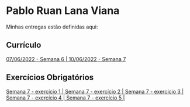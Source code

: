 # Pablo Ruan Lana Viana
Minhas entregas estão definidas aqui:
## Currículo
<a href="https://pablo-rlv.github.io/modulo2/03_AUT_EST_ENTREGA/Semana%206/Public/curriculosemana6.html"> 07/06/2022 - Semana 6 | </a>
<a href="http://127.0.0.1:5501/03_AUT_EST_ENTREGA/Semana%207/Public/curriculosemana6.html"> 10/06/2022 - Semana 7 </a>

## Exercícios Obrigatórios
<a href="https://pablo-rlv.github.io/modulo2/04_AUT_EST_EX_OBRIGATORIOS/Semana%207/Exercício%201.html"> Semana 7 - exercício 1 | </a>
<a href="https://pablo-rlv.github.io/modulo2/04_AUT_EST_EX_OBRIGATORIOS/Semana%207/Exercício%202.html"> Semana 7 - exercício 2 | </a>
<a href="https://pablo-rlv.github.io/modulo2/04_AUT_EST_EX_OBRIGATORIOS/Semana%207/Exercício%203.html"> Semana 7 - exercício 3 | </a>
<a href="https://pablo-rlv.github.io/modulo2/04_AUT_EST_EX_OBRIGATORIOS/Semana%207/Exercício%204.html"> Semana 7 - exercício 4 | </a>
<a href="https://pablo-rlv.github.io/modulo2/04_AUT_EST_EX_OBRIGATORIOS/Semana%207/Exerc%C3%ADcio%205.html"> Semana 7 - exercício 5 | </a>
